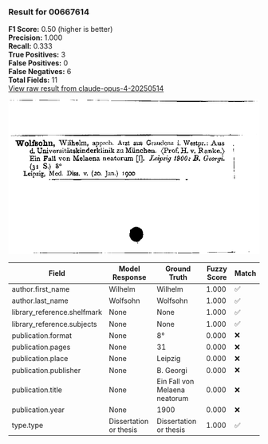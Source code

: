 ### Result for 00667614
**F1 Score:** 0.50 (higher is better)<br>**Precision:** 1.000<br>**Recall:** 0.333<br>**True Positives:** 3<br>**False Positives:** 0<br>**False Negatives:** 6<br>**Total Fields:** 11<br>[View raw result from claude-opus-4-20250514](https://github.com/RISE-UNIBAS/humanities_data_benchmark/blob/main/results/2025-10-01/T0147/request_T0147_00667614.json)

<img src="https://github.com/RISE-UNIBAS/humanities_data_benchmark/blob/main/benchmarks/zettelkatalog/images/00667614.jpg?raw=true" alt="00667614" width="600px">

| Field | Model Response | Ground Truth | Fuzzy Score | Match |
|-------|----------------|--------------|-------------|-------|
| author.first_name | Wilhelm | Wilhelm | 1.000 | ✅ |
| author.last_name | Wolfsohn | Wolfsohn | 1.000 | ✅ |
| library_reference.shelfmark | None | None | 1.000 | ✅ |
| library_reference.subjects | None | None | 1.000 | ✅ |
| publication.format | None | 8° | 0.000 | ❌ |
| publication.pages | None | 31 | 0.000 | ❌ |
| publication.place | None | Leipzig | 0.000 | ❌ |
| publication.publisher | None | B. Georgi | 0.000 | ❌ |
| publication.title | None | Ein Fall von Melaena neatorum | 0.000 | ❌ |
| publication.year | None | 1900 | 0.000 | ❌ |
| type.type | Dissertation or thesis | Dissertation or thesis | 1.000 | ✅ |
